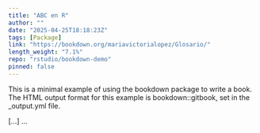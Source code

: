 ```yaml
---
title: "ABC en R"
author: ""
date: "2025-04-25T18:18:23Z"
tags: [Package]
link: "https://bookdown.org/mariavictorialopez/Glosario/"
length_weight: "7.1%"
repo: "rstudio/bookdown-demo"
pinned: false
---
```


<p>This is a minimal example of using the bookdown package to write a book. The HTML output format for this example is bookdown::gitbook, set in the _output.yml file.</p> [...]  ...
